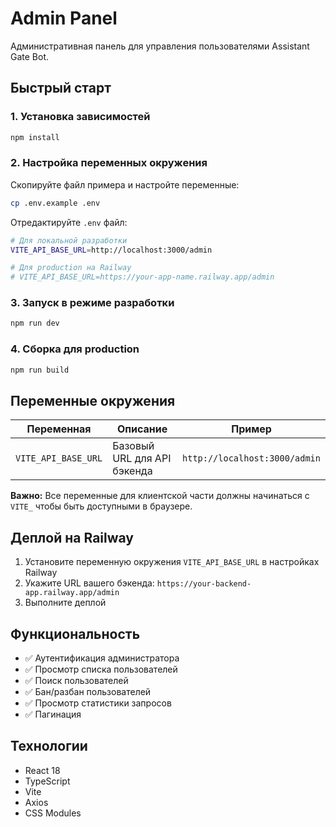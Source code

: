 # Admin Panel

Административная панель для управления пользователями Assistant Gate Bot.

## Быстрый старт

### 1. Установка зависимостей

```bash
npm install
```

### 2. Настройка переменных окружения

Скопируйте файл примера и настройте переменные:

```bash
cp .env.example .env
```

Отредактируйте `.env` файл:

```bash
# Для локальной разработки
VITE_API_BASE_URL=http://localhost:3000/admin

# Для production на Railway
# VITE_API_BASE_URL=https://your-app-name.railway.app/admin
```

### 3. Запуск в режиме разработки

```bash
npm run dev
```

### 4. Сборка для production

```bash
npm run build
```

## Переменные окружения

| Переменная          | Описание                    | Пример                        |
| ------------------- | --------------------------- | ----------------------------- |
| `VITE_API_BASE_URL` | Базовый URL для API бэкенда | `http://localhost:3000/admin` |

**Важно:** Все переменные для клиентской части должны начинаться с `VITE_` чтобы быть доступными в браузере.

## Деплой на Railway

1. Установите переменную окружения `VITE_API_BASE_URL` в настройках Railway
2. Укажите URL вашего бэкенда: `https://your-backend-app.railway.app/admin`
3. Выполните деплой

## Функциональность

- ✅ Аутентификация администратора
- ✅ Просмотр списка пользователей
- ✅ Поиск пользователей
- ✅ Бан/разбан пользователей
- ✅ Просмотр статистики запросов
- ✅ Пагинация

## Технологии

- React 18
- TypeScript
- Vite
- Axios
- CSS Modules
